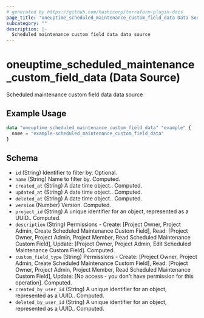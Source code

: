 ```yaml
---
# generated by https://github.com/hashicorp/terraform-plugin-docs
page_title: "oneuptime_scheduled_maintenance_custom_field_data Data Source - oneuptime"
subcategory: ""
description: |-
  Scheduled maintenance custom field data data source
---
```


# oneuptime_scheduled_maintenance_custom_field_data (Data Source)

Scheduled maintenance custom field data data source

## Example Usage

```terraform
data "oneuptime_scheduled_maintenance_custom_field_data" "example" {
  name = "example-scheduled_maintenance_custom_field_data"
}
```

## Schema

- `id` (String) Identifier to filter by. Optional.
- `name` (String) Name to filter by. Computed.
- `created_at` (String) A date time object.. Computed.
- `updated_at` (String) A date time object.. Computed.
- `deleted_at` (String) A date time object.. Computed.
- `version` (Number) Version. Computed.
- `project_id` (String) A unique identifier for an object, represented as a UUID.. Computed.
- `description` (String) Permissions - Create: [Project Owner, Project Admin, Create Scheduled Maintenance Custom Field], Read: [Project Owner, Project Admin, Project Member, Read Scheduled Maintenance Custom Field], Update: [Project Owner, Project Admin, Edit Scheduled Maintenance Custom Field]. Computed.
- `custom_field_type` (String) Permissions - Create: [Project Owner, Project Admin, Create Scheduled Maintenance Custom Field], Read: [Project Owner, Project Admin, Project Member, Read Scheduled Maintenance Custom Field], Update: [No access - you don't have permission for this operation]. Computed.
- `created_by_user_id` (String) A unique identifier for an object, represented as a UUID.. Computed.
- `deleted_by_user_id` (String) A unique identifier for an object, represented as a UUID.. Computed.
